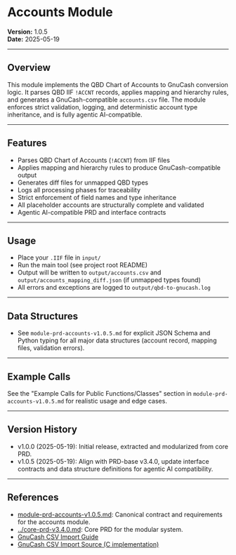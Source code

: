 # Accounts Module

**Version:** 1.0.5  
**Date:** 2025-05-19  

---

## Overview

This module implements the QBD Chart of Accounts to GnuCash conversion logic. It parses QBD IIF `!ACCNT` records, applies mapping and hierarchy rules, and generates a GnuCash-compatible `accounts.csv` file. The module enforces strict validation, logging, and deterministic account type inheritance, and is fully agentic AI-compatible.

---

## Features

- Parses QBD Chart of Accounts (`!ACCNT`) from IIF files
- Applies mapping and hierarchy rules to produce GnuCash-compatible output
- Generates diff files for unmapped QBD types
- Logs all processing phases for traceability
- Strict enforcement of field names and type inheritance
- All placeholder accounts are structurally complete and validated
- Agentic AI-compatible PRD and interface contracts

---

## Usage

- Place your `.IIF` file in `input/`
- Run the main tool (see project root README)
- Output will be written to `output/accounts.csv` and `output/accounts_mapping_diff.json` (if unmapped types found)
- All errors and exceptions are logged to `output/qbd-to-gnucash.log`

---

## Data Structures

- See `module-prd-accounts-v1.0.5.md` for explicit JSON Schema and Python typing for all major data structures (account record, mapping files, validation errors).

---

## Example Calls

See the "Example Calls for Public Functions/Classes" section in `module-prd-accounts-v1.0.5.md` for realistic usage and edge cases.

---

## Version History

- v1.0.0 (2025-05-19): Initial release, extracted and modularized from core PRD.
- v1.0.5 (2025-05-19): Align with PRD-base v3.4.0, update interface contracts and data structure definitions for agentic AI compatibility.

---

## References

- [module-prd-accounts-v1.0.5.md](module-prd-accounts-v1.0.5.md): Canonical contract and requirements for the accounts module.
- [../core-prd-v3.4.0.md](../core-prd-v3.4.0.md): Core PRD for the modular system.
- [GnuCash CSV Import Guide](https://www.gnucash.org/viewdoc.phtml?rev=5&lang=C&doc=guide)
- [GnuCash CSV Import Source (C implementation)](https://github.com/Gnucash/gnucash/blob/stable/gnucash/import-export/csv-imp/assistant-csv-account-import.c)
